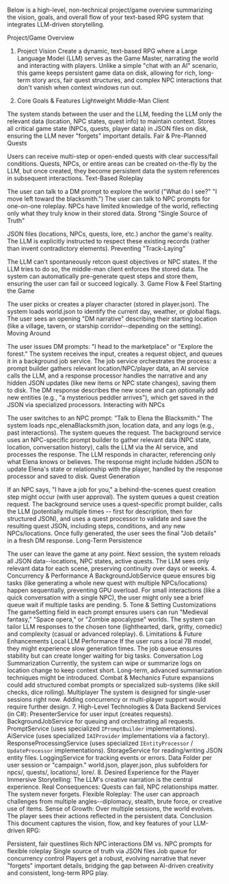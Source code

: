 Below is a high-level, non-technical project/game overview summarizing the vision, goals, and overall flow of your text-based RPG system that integrates LLM-driven storytelling.

Project/Game Overview
1. Project Vision
Create a dynamic, text-based RPG where a Large Language Model (LLM) serves as the Game Master, narrating the world and interacting with players. Unlike a simple "chat with an AI" scenario, this game keeps persistent game data on disk, allowing for rich, long-term story arcs, fair quest structures, and complex NPC interactions that don't vanish when context windows run out.

2. Core Goals & Features
Lightweight Middle-Man Client

The system stands between the user and the LLM, feeding the LLM only the relevant data (location, NPC states, quest info) to maintain context.
Stores all critical game state (NPCs, quests, player data) in JSON files on disk, ensuring the LLM never "forgets" important details.
Fair & Pre-Planned Quests

Users can receive multi-step or open-ended quests with clear success/fail conditions.
Quests, NPCs, or entire areas can be created on-the-fly by the LLM, but once created, they become persistent data the system references in subsequent interactions.
Text-Based Roleplay

The user can talk to a DM prompt to explore the world ("What do I see?" "I move left toward the blacksmith.")
The user can talk to NPC prompts for one-on-one roleplay. NPCs have limited knowledge of the world, reflecting only what they truly know in their stored data.
Strong "Single Source of Truth"

JSON files (locations, NPCs, quests, lore, etc.) anchor the game's reality.
The LLM is explicitly instructed to respect these existing records (rather than invent contradictory elements).
Preventing "Track-Laying"

The LLM can't spontaneously retcon quest objectives or NPC states. If the LLM tries to do so, the middle-man client enforces the stored data.
The system can automatically pre-generate quest steps and store them, ensuring the user can fail or succeed logically.
3. Game Flow & Feel
Starting the Game

The user picks or creates a player character (stored in player.json).
The system loads world.json to identify the current day, weather, or global flags.
The user sees an opening "DM narrative" describing their starting location (like a village, tavern, or starship corridor--depending on the setting).
Moving Around

The user issues DM prompts: "I head to the marketplace" or "Explore the forest."
The system receives the input, creates a request object, and queues it in a background job service.
The job service orchestrates the process: a prompt builder gathers relevant location/NPC/player data, an AI service calls the LLM, and a response processor handles the narrative and any hidden JSON updates (like new items or NPC state changes), saving them to disk.
The DM response describes the new scene and can optionally add new entities (e.g., "a mysterious peddler arrives"), which get saved in the JSON via specialized processors.
Interacting with NPCs

The user switches to an NPC prompt: "Talk to Elena the Blacksmith."
The system loads npc_elenaBlacksmith.json, location data, and any logs (e.g., past interactions).
The system queues the request. The background service uses an NPC-specific prompt builder to gather relevant data (NPC state, location, conversation history), calls the LLM via the AI service, and processes the response.
The LLM responds in character, referencing only what Elena knows or believes. The response might include hidden JSON to update Elena's state or relationship with the player, handled by the response processor and saved to disk.
Quest Generation

If an NPC says, "I have a job for you," a behind-the-scenes quest creation step might occur (with user approval).
The system queues a quest creation request. The background service uses a quest-specific prompt builder, calls the LLM (potentially multiple times -- first for description, then for structured JSON), and uses a quest processor to validate and save the resulting quest JSON, including steps, conditions, and any new NPCs/locations.
Once fully generated, the user sees the final "Job details" in a fresh DM response.
Long-Term Persistence

The user can leave the game at any point. Next session, the system reloads all JSON data--locations, NPC states, active quests.
The LLM sees only relevant data for each scene, preserving continuity over days or weeks.
4. Concurrency & Performance
A BackgroundJobService queue ensures big tasks (like generating a whole new quest with multiple NPCs/locations) happen sequentially, preventing GPU overload.
For small interactions (like a quick conversation with a single NPC), the user might only see a brief queue wait if multiple tasks are pending.
5. Tone & Setting Customizations
The gameSetting field in each prompt ensures users can run "Medieval fantasy," "Space opera," or "Zombie apocalypse" worlds.
The system can tailor LLM responses to the chosen tone (lighthearted, dark, gritty, comedic) and complexity (casual or advanced roleplay).
6. Limitations & Future Enhancements
Local LLM Performance
If the user runs a local 7B model, they might experience slow generation times. The job queue ensures stability but can create longer waiting for big tasks.
Conversation Log Summarization
Currently, the system can wipe or summarize logs on location change to keep context short. Long-term, advanced summarization techniques might be introduced.
Combat & Mechanics
Future expansions could add structured combat prompts or specialized sub-systems (like skill checks, dice rolling).
Multiplayer
The system is designed for single-user sessions right now. Adding concurrency or multi-player support would require further design.
7. High-Level Technologies & Data
Backend Services (in C#):
PresenterService for user input (creates requests).
BackgroundJobService for queuing and orchestrating all requests.
PromptService (uses specialized `IPromptBuilder` implementations).
AiService (uses specialized `IAIProvider` implementations via a factory).
ResponseProcessingService (uses specialized `IEntityProcessor` / `UpdateProcessor` implementations).
StorageService for reading/writing JSON entity files.
LoggingService for tracking events or errors.
Data Folder per user session or "campaign."
world.json, player.json, plus subfolders for npcs/, quests/, locations/, lore/.
8. Desired Experience for the Player
Immersive Storytelling: The LLM's creative narration is the central experience.
Real Consequences: Quests can fail, NPC relationships matter. The system never forgets.
Flexible Roleplay: The user can approach challenges from multiple angles--diplomacy, stealth, brute force, or creative use of items.
Sense of Growth: Over multiple sessions, the world evolves. The player sees their actions reflected in the persistent data.
Conclusion
This document captures the vision, flow, and key features of your LLM-driven RPG:

Persistent, fair questlines
Rich NPC interactions
DM vs. NPC prompts for flexible roleplay
Single source of truth via JSON files
Job queue for concurrency control
Players get a robust, evolving narrative that never "forgets" important details, bridging the gap between AI-driven creativity and consistent, long-term RPG play.